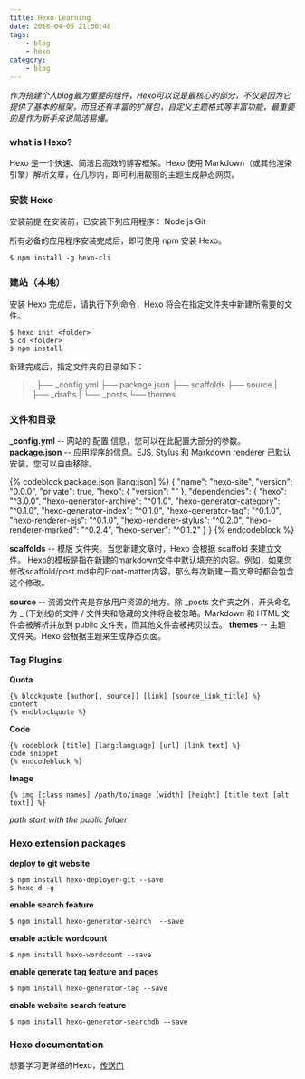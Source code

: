 ```yaml
---
title: Hexo Learning
date: 2018-04-05 21:56:48
tags:
	- blog
	- hexo
category:
	- blog
---
```

_作为搭建个人blog最为重要的组件，Hexo可以说是最核心的部分，不仅是因为它提供了基本的框架，而且还有丰富的扩展包，自定义主题格式等丰富功能，最重要的是作为新手来说简洁易懂。_

### what is Hexo?
Hexo 是一个快速、简洁且高效的博客框架。Hexo 使用 Markdown（或其他渲染引擎）解析文章，在几秒内，即可利用靓丽的主题生成静态网页。

### 安装 Hexo
安装前提
在安装前，已安装下列应用程序：
Node.js
Git

所有必备的应用程序安装完成后，即可使用 npm 安装 Hexo。

	$ npm install -g hexo-cli

### 建站（本地）
安装 Hexo 完成后，请执行下列命令，Hexo 将会在指定文件夹中新建所需要的文件。

	$ hexo init <folder>
	$ cd <folder>
	$ npm install

新建完成后，指定文件夹的目录如下：  
>.
>├── _config.yml
>├── package.json
>├── scaffolds
>├── source
>|     ├── _drafts
>|     └── _posts
>└── themes


### 文件和目录
**_config.yml** -- 网站的 配置 信息，您可以在此配置大部分的参数。
**package.json** -- 应用程序的信息。EJS, Stylus 和 Markdown renderer 已默认安装，您可以自由移除。  
  
{% codeblock package.json [lang:json] %}
{
  "name": "hexo-site",
  "version": "0.0.0",
  "private": true,
  "hexo": {
    "version": ""
  },
  "dependencies": {
    "hexo": "^3.0.0",
    "hexo-generator-archive": "^0.1.0",
    "hexo-generator-category": "^0.1.0",
    "hexo-generator-index": "^0.1.0",
    "hexo-generator-tag": "^0.1.0",
    "hexo-renderer-ejs": "^0.1.0",
    "hexo-renderer-stylus": "^0.2.0",
    "hexo-renderer-marked": "^0.2.4",
    "hexo-server": "^0.1.2"
  }
}
{% endcodeblock %}

**scaffolds** -- 模版 文件夹。当您新建文章时，Hexo 会根据 scaffold 来建立文件。
Hexo的模板是指在新建的markdown文件中默认填充的内容。例如，如果您修改scaffold/post.md中的Front-matter内容，那么每次新建一篇文章时都会包含这个修改。

**source** -- 资源文件夹是存放用户资源的地方。除 _posts 文件夹之外，开头命名为 _ (下划线)的文件 / 文件夹和隐藏的文件将会被忽略。Markdown 和 HTML 文件会被解析并放到 public 文件夹，而其他文件会被拷贝过去。
**themes** -- 主题 文件夹。Hexo 会根据主题来生成静态页面。

### Tag Plugins
**Quota**

	{% blockquote [author[, source]] [link] [source_link_title] %}
	content
	{% endblockquote %}

**Code**
  
	{% codeblock [title] [lang:language] [url] [link text] %}
	code snippet
	{% endcodeblock %}

**Image**

	{% img [class names] /path/to/image [width] [height] [title text [alt text]] %}
*path start with the public folder*

### Hexo extension packages
**deploy to git website**  

	$ npm install hexo-deployer-git --save
	$ hexo d -g
**enable search feature**
  
	$ npm install hexo-generator-search  --save
**enable acticle wordcount**

	$ npm install hexo-wordcount --save
**enable generate tag feature and pages**

	$ npm install hexo-generator-tag --save
**enable website search feature**

	$ npm install hexo-generator-searchdb --save

### Hexo documentation
想要学习更详细的Hexo，[传送门](https://hexo.io/docs/index.html)
